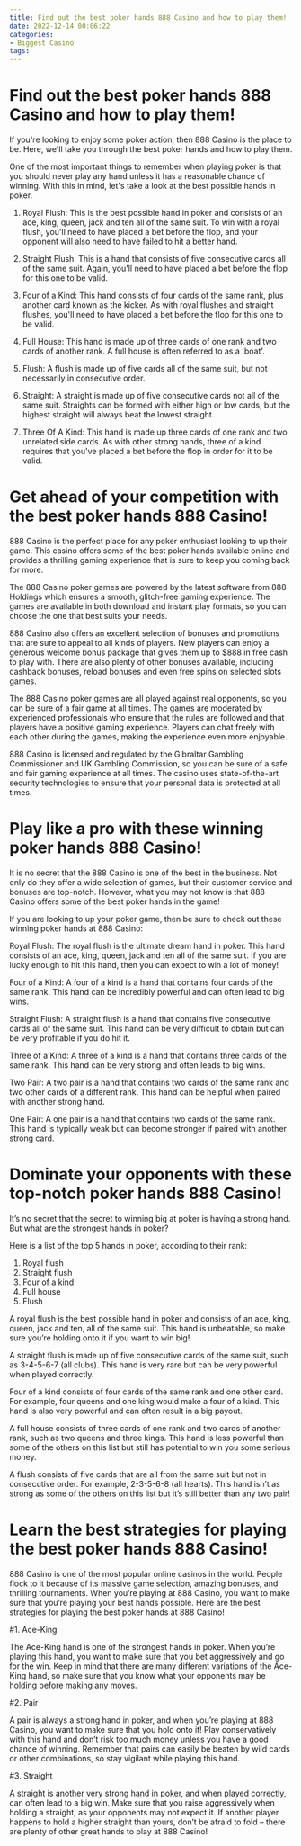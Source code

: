 ```yaml
---
title: Find out the best poker hands 888 Casino and how to play them!
date: 2022-12-14 00:06:22
categories:
- Biggest Casino
tags:
---
```



#  Find out the best poker hands 888 Casino and how to play them!

If you're looking to enjoy some poker action, then 888 Casino is the place to be. Here, we'll take you through the best poker hands and how to play them.

One of the most important things to remember when playing poker is that you should never play any hand unless it has a reasonable chance of winning. With this in mind, let's take a look at the best possible hands in poker.

1. Royal Flush: This is the best possible hand in poker and consists of an ace, king, queen, jack and ten all of the same suit. To win with a royal flush, you'll need to have placed a bet before the flop, and your opponent will also need to have failed to hit a better hand.

2. Straight Flush: This is a hand that consists of five consecutive cards all of the same suit. Again, you'll need to have placed a bet before the flop for this one to be valid.

3. Four of a Kind: This hand consists of four cards of the same rank, plus another card known as the kicker. As with royal flushes and straight flushes, you'll need to have placed a bet before the flop for this one to be valid.

4. Full House: This hand is made up of three cards of one rank and two cards of another rank. A full house is often referred to as a 'boat'.

5. Flush: A flush is made up of five cards all of the same suit, but not necessarily in consecutive order.

6. Straight: A straight is made up of five consecutive cards not all of the same suit. Straights can be formed with either high or low cards, but the highest straight will always beat the lowest straight.

7. Three Of A Kind: This hand is made up three cards of one rank and two unrelated side cards. As with other strong hands, three of a kind requires that you've placed a bet before the flop in order for it to be valid.

#  Get ahead of your competition with the best poker hands 888 Casino!

888 Casino is the perfect place for any poker enthusiast looking to up their game. This casino offers some of the best poker hands available online and provides a thrilling gaming experience that is sure to keep you coming back for more.

The 888 Casino poker games are powered by the latest software from 888 Holdings which ensures a smooth, glitch-free gaming experience. The games are available in both download and instant play formats, so you can choose the one that best suits your needs.

888 Casino also offers an excellent selection of bonuses and promotions that are sure to appeal to all kinds of players. New players can enjoy a generous welcome bonus package that gives them up to $888 in free cash to play with. There are also plenty of other bonuses available, including cashback bonuses, reload bonuses and even free spins on selected slots games.

The 888 Casino poker games are all played against real opponents, so you can be sure of a fair game at all times. The games are moderated by experienced professionals who ensure that the rules are followed and that players have a positive gaming experience. Players can chat freely with each other during the games, making the experience even more enjoyable.

888 Casino is licensed and regulated by the Gibraltar Gambling Commissioner and UK Gambling Commission, so you can be sure of a safe and fair gaming experience at all times. The casino uses state-of-the-art security technologies to ensure that your personal data is protected at all times.

#  Play like a pro with these winning poker hands 888 Casino!

It is no secret that the 888 Casino is one of the best in the business. Not only do they offer a wide selection of games, but their customer service and bonuses are top-notch. However, what you may not know is that 888 Casino offers some of the best poker hands in the game!

If you are looking to up your poker game, then be sure to check out these winning poker hands at 888 Casino:

Royal Flush: The royal flush is the ultimate dream hand in poker. This hand consists of an ace, king, queen, jack and ten all of the same suit. If you are lucky enough to hit this hand, then you can expect to win a lot of money!

Four of a Kind: A four of a kind is a hand that contains four cards of the same rank. This hand can be incredibly powerful and can often lead to big wins.

Straight Flush: A straight flush is a hand that contains five consecutive cards all of the same suit. This hand can be very difficult to obtain but can be very profitable if you do hit it.

Three of a Kind: A three of a kind is a hand that contains three cards of the same rank. This hand can be very strong and often leads to big wins.

Two Pair: A two pair is a hand that contains two cards of the same rank and two other cards of a different rank. This hand can be helpful when paired with another strong hand.

One Pair: A one pair is a hand that contains two cards of the same rank. This hand is typically weak but can become stronger if paired with another strong card.

#  Dominate your opponents with these top-notch poker hands 888 Casino!

It’s no secret that the secret to winning big at poker is having a strong hand. But what are the strongest hands in poker?

Here is a list of the top 5 hands in poker, according to their rank:

1. Royal flush
2. Straight flush
3. Four of a kind
4. Full house
5. Flush

A royal flush is the best possible hand in poker and consists of an ace, king, queen, jack and ten, all of the same suit. This hand is unbeatable, so make sure you’re holding onto it if you want to win big!

A straight flush is made up of five consecutive cards of the same suit, such as 3-4-5-6-7 (all clubs). This hand is very rare but can be very powerful when played correctly.

Four of a kind consists of four cards of the same rank and one other card. For example, four queens and one king would make a four of a kind. This hand is also very powerful and can often result in a big payout.

A full house consists of three cards of one rank and two cards of another rank, such as two queens and three kings. This hand is less powerful than some of the others on this list but still has potential to win you some serious money.

A flush consists of five cards that are all from the same suit but not in consecutive order. For example, 2-3-5-6-8 (all hearts). This hand isn’t as strong as some of the others on this list but it’s still better than any two pair!

#  Learn the best strategies for playing the best poker hands 888 Casino!

888 Casino is one of the most popular online casinos in the world. People flock to it because of its massive game selection, amazing bonuses, and thrilling tournaments. When you’re playing at 888 Casino, you want to make sure that you’re playing your best hands possible. Here are the best strategies for playing the best poker hands at 888 Casino!

#1. Ace-King

The Ace-King hand is one of the strongest hands in poker. When you’re playing this hand, you want to make sure that you bet aggressively and go for the win. Keep in mind that there are many different variations of the Ace-King hand, so make sure that you know what your opponents may be holding before making any moves.

#2. Pair 

A pair is always a strong hand in poker, and when you’re playing at 888 Casino, you want to make sure that you hold onto it! Play conservatively with this hand and don’t risk too much money unless you have a good chance of winning. Remember that pairs can easily be beaten by wild cards or other combinations, so stay vigilant while playing this hand.

#3. Straight 

A straight is another very strong hand in poker, and when played correctly, can often lead to a big win. Make sure that you raise aggressively when holding a straight, as your opponents may not expect it. If another player happens to hold a higher straight than yours, don’t be afraid to fold – there are plenty of other great hands to play at 888 Casino!